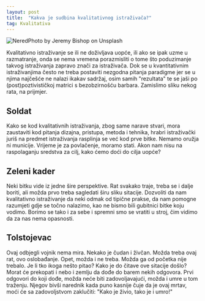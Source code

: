 ```yaml
---
layout: post
title:  "Kakva je sudbina kvalitativnog istraživača?"
tag: Kvalitativa
---
```


![NeredPhoto by Jeremy Bishop on Unsplash](https://unsplash.com/photos/3y1zF4hIPCg)

Kvalitativno istraživanje se ili ne doživljava uopće, ili ako se ipak uzme u razmatranje, onda se nema vremena porazmisliti o tome što poduzimanje takvog istraživanja zapravo znači za istraživača. Dok se u kvantitativnim istraživanjima često ne treba postaviti nezgodna pitanja paradigme jer se u njima najčešće ne nalazi ikakav sadržaj, osim samih "rezultata" te se jaši po (post)poztivističkoj matrici s bezobzirnošću barbara. Zamislimo sliku nekog rata, na prijmjer.

## Soldat

Kako se kod kvalitativnih istraživanja, zbog same narave stvari, mora zaustaviti kod pitanja dizajna, pristupa, metoda i tehnika, hrabri istraživački juriš na predmet istraživanja rasplinja se već kod prve bitke. Nemamo oružja ni municije. Vrijeme je za povlačenje, moramo stati. Akon nam nisu na raspolaganju sredstva za cilj, kako ćemo doći do cilja uopće?

## Zeleni kader

Neki bitku vide iz jedne šire perspektive. Rat svakako traje, treba se i dalje boriti, ali možda prvo treba sagledati širu sliku sitacije. Dozvoliti da nam kvalitativno istraživanje da neki odmak od tipične prakse, da nam pomogne razumjeti gdje se točno nalazimo, kao ne bismo bili gubitnici bitke koju vodimo. Borimo se tako i za sebe i spremni smo se vratiti u stroj, čim vidimo da za nas nema opasnosti.

## Tolstojevac

Ovaj odbjegli vojnik nema mira. Nekako je čudan i živčan. Možda treba ovaj rat, ovo oslobađanje. Opet, možda i ne treba. Možda ga od početka nije trebalo. Je li tko ikoga nešto pitao? Kako je do čitave ove sitacije došlo? Morat će prekopati i nebo i zemlju da dođe do barem nekih odgovora. Prvi odgovori do koji dođe, možda neće biti zadovoljavajući, možda i umre u tom traženju. Njegov bivši narednik kada puno kasnije čuje da je ovaj mrtav, moći će sa zadovoljstvom zaklučiti: "Kako je živio, tako je i umro!"
